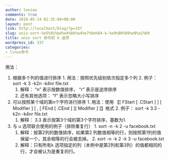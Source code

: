 ```yaml
---
author: lexiao
comments: true
date: 2019-05-14 01:35:04+00:00
layout: post
link: http://localhost/blog/?p=337
slug: unix-sort-%e5%91%bd%e4%bb%a4%e7%9a%84-k-%e9%80%89%e9%a1%b9
title: unix sort 命令的 k 选项
wordpress_id: 337
categories:
- linux命令
---
```


用法：

  1. 根据多个列的值进行排序
    1. 用法：按照优先级别依次指定多个列
    2. 例子：  sort  -k 3 -k2n -k4nr  file.txt
      1. 解释：  “n” 表示按数值排序，  “r” 表示是逆序排序
      2. 还有其他选项：  “f” 表示忽略大小写排序
  2. 可以按照某个域的第n个字符进行排序
    1. 用法：使用  【[ FStart [ .CStart ] ] [ Modifier ] [ , [ FEnd [ .CEnd ] ][ Modifier ] ]】格式
    2. 例子：  sort  -k 3.3 -k2n -k4nr  file.txt
      1. 解释：  3.3 表示按第3个域的第3个字符排序，基数为1.
  3. 与 u 选项联合使用的例子（排除重复行）
    1. sort -n -k 2 -u facebook.txt
      1. 解释：按第2列的数值排序，如果第2 列数值相等的行，则按照第1列的值保留一个，其余相等的行会被去掉。
    2. sort -n -k 2 -k 3 -u facebook.txt
      1. 解释：只有所有k 选项指定的列（本例中是第2列和第3列）的值都相同的行，才会被认为是重复的行。
